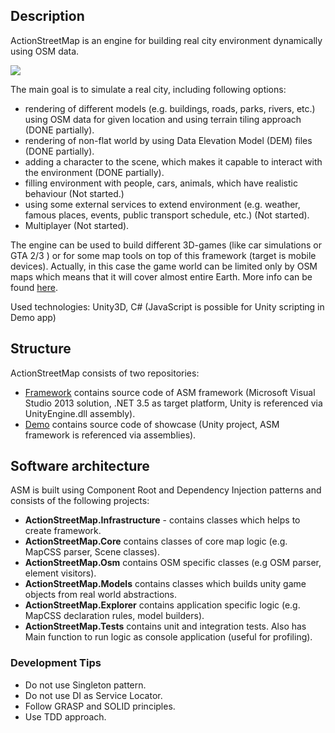<h2>Description</h2>
<p>ActionStreetMap is an engine for building real city environment dynamically using OSM data.</p>
<img src="http://actionstreetmap.github.io/demo/images/Moscow_tower.png"/>
<p>The main goal is to simulate a real city, including following options:</p>
<ul>
<li>rendering of different models (e.g. buildings, roads, parks, rivers, etc.) using OSM data for given location and using terrain tiling approach (DONE partially).</li>
<li>rendering of non-flat world by using Data Elevation Model (DEM) files (DONE partially).</li>
<li>adding a character to the scene, which makes it capable to interact with the environment (DONE partially).</li>
<li>filling environment with people, cars, animals, which have realistic behaviour (Not started.)</li>
<li>using some external services to extend environment (e.g. weather, famous places, events, public transport schedule, etc.) (Not started).</li>
<li>Multiplayer (Not started).</li>
</ul>
<p>The engine can be used to build different 3D-games (like car simulations or GTA 2/3 ) or for some map tools on top of this framework (target is mobile devices). Actually, in this case the game world can be limited only by OSM maps which means that it will cover almost entire Earth. More info can be found <a href="http://actionstreetmap.github.io/demo/">here</a>.</p>

<p>Used technologies: Unity3D, C# (JavaScript is possible for Unity scripting in Demo app)</p>
			
<h2>Structure</h2>
<p>ActionStreetMap consists of two repositories:</p>
<ul>
	<li><a href="https://github.com/ActionStreetMap/framework">Framework</a> contains source code of ASM framework (Microsoft Visual Studio 2013 solution, .NET 3.5 as target platform, Unity is referenced via UnityEngine.dll assembly).</li>
	<li><a href="https://github.com/ActionStreetMap/demo">Demo</a> contains source code of showcase (Unity project, ASM framework is referenced via assemblies).</li>
</ul>

		
<h2>Software architecture</h2>
<p>ASM is built using Component Root and Dependency Injection patterns and consists of the following projects:</p>
<ul>
<li><b>ActionStreetMap.Infrastructure</b> - contains classes which helps to create framework.</li>
<li><b>ActionStreetMap.Core</b> contains classes of core map logic (e.g. MapCSS parser, Scene classes).</li>
<li><b>ActionStreetMap.Osm</b> contains OSM specific classes (e.g OSM parser, element visitors).</li>
<li><b>ActionStreetMap.Models</b> contains classes which builds unity game objects from real world abstractions.</li>
<li><b>ActionStreetMap.Explorer</b> contains application specific logic (e.g. MapCSS declaration rules, model builders).</li>
<li><b>ActionStreetMap.Tests</b> contains unit and integration tests. Also has Main function to run logic as console application (useful for profiling).</li>
</ul>

<h3>Development Tips</h3>
<ul>
	<li>Do not use Singleton pattern.</li>
	<li>Do not use DI as Service Locator.</li>
	<li>Follow GRASP and SOLID principles.</li>
	<li>Use TDD approach.</li>
</ul>